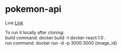# pokemon-api
Live [Link](https://info-pokemon.netlify.app/)  

To run it locally after cloning:  
build command: docker build -t docker-react:1.0 .  
run command: docker run -d -p 3000:3000 {image_id}
